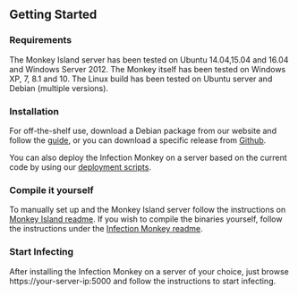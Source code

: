 
Getting Started
---------------

### Requirements

The Monkey Island server has been tested on Ubuntu 14.04,15.04 and 16.04 and Windows Server 2012.
The Monkey itself has been tested on Windows XP, 7, 8.1 and 10. The Linux build has been tested on Ubuntu server and Debian (multiple versions).

### Installation

For off-the-shelf use, download a Debian package from our website and follow the [guide](https://www.guardicore.com/infectionmonkey/wt/debian.html), or you can download a specific release from [Github](https://github.com/guardicore/monkey/releases).

You can also deploy the Infection Monkey on a server based on the current code by using our [deployment scripts](https://github.com/guardicore/monkey/tree/develop/deployment_scripts).

### Compile it yourself
To manually set up and the Monkey Island server follow the instructions on [Monkey Island readme](https://github.com/guardicore/monkey/blob/master/monkey/monkey_island/readme.txt). If you wish to compile the binaries yourself, follow the instructions under the [Infection Monkey readme](https://github.com/guardicore/monkey/blob/master/monkey/infection_monkey/readme.txt).

### Start Infecting

After installing the Infection Monkey on a server of your choice, just browse https://your-server-ip:5000 and follow the instructions to start infecting.